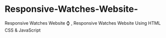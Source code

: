 # Responsive-Watches-Website-
Responsive Watches Website ⌚ , Responsive Watches Website Using HTML CSS &amp; JavaScript 
